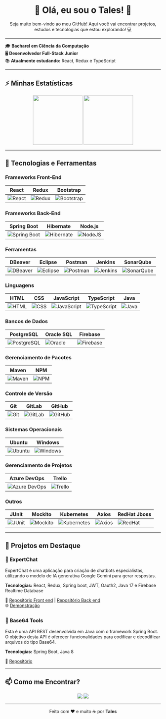 <h1 align="center">👋 Olá, eu sou o Tales! 🚀</h1>

<p align="center">
Seja muito bem-vindo ao meu GitHub! Aqui você vai encontrar projetos, estudos e tecnologias que estou explorando! 💻
</p>

---

🎓 **Bacharel em Ciência da Computação**<br>
🖥️ **Desenvolvedor Full-Stack Junior**<br>
📚 **Atualmente estudando:** React, Redux e TypeScript<br>

---

## ⚡ **Minhas Estatísticas**

<div align="center">
  <img height="160em" src="https://github-readme-stats.vercel.app/api?username=TallesCostta&show_icons=true&theme=gotham&count_private=true&hide=prs" />
  <img height="160em" src="https://github-readme-stats.vercel.app/api/top-langs/?username=TallesCostta&layout=compact&theme=gotham" />
</div>

---

## 🚀 **Tecnologias e Ferramentas**

### **Frameworks Front-End**
| React | Redux | Bootstrap|
|-------|-------|-----------|
| ![React](https://cdn.jsdelivr.net/gh/devicons/devicon/icons/react/react-original.svg) | ![Redux](https://cdn.jsdelivr.net/gh/devicons/devicon/icons/redux/redux-original.svg) | ![Bootstrap](https://cdn.jsdelivr.net/gh/devicons/devicon/icons/bootstrap/bootstrap-original.svg) |

### **Frameworks Back-End**
| Spring Boot | Hibernate | Node.js |
|--------|-----------|---------|
| ![Spring Boot](https://cdn.jsdelivr.net/gh/devicons/devicon/icons/spring/spring-original.svg) | ![Hibernate](https://cdn.jsdelivr.net/gh/devicons/devicon/icons/hibernate/hibernate-original.svg) | ![NodeJS](https://cdn.jsdelivr.net/gh/devicons/devicon/icons/nodejs/nodejs-original.svg) |

### **Ferramentas**
| DBeaver | Eclipse | Postman | Jenkins | SonarQube |
|---------|---------|---------|---------|-----------|
| ![DBeaver](https://cdn.jsdelivr.net/gh/devicons/devicon/icons/dbeaver/dbeaver-original.svg) | ![Eclipse](https://cdn.jsdelivr.net/gh/devicons/devicon/icons/eclipse/eclipse-original.svg) | ![Postman](https://cdn.jsdelivr.net/gh/devicons/devicon/icons/postman/postman-original.svg) | ![Jenkins](https://cdn.jsdelivr.net/gh/devicons/devicon/icons/jenkins/jenkins-original.svg) | ![SonarQube](https://cdn.jsdelivr.net/gh/devicons/devicon/icons/sonarqube/sonarqube-original.svg) |

### **Linguagens**
| HTML | CSS | JavaScript | TypeScript | Java |
|------|-----|------------|------------|------|
| ![HTML](https://cdn.jsdelivr.net/gh/devicons/devicon/icons/html5/html5-original.svg) | ![CSS](https://cdn.jsdelivr.net/gh/devicons/devicon/icons/css3/css3-original.svg) | ![JavaScript](https://cdn.jsdelivr.net/gh/devicons/devicon/icons/javascript/javascript-original.svg) | ![TypeScript](https://cdn.jsdelivr.net/gh/devicons/devicon/icons/typescript/typescript-original.svg) | ![Java](https://cdn.jsdelivr.net/gh/devicons/devicon/icons/java/java-original.svg) |

### **Bancos de Dados**
| PostgreSQL | Oracle SQL | Firebase|
|------------|------------|----------|
| ![PostgreSQL](https://cdn.jsdelivr.net/gh/devicons/devicon/icons/postgresql/postgresql-original.svg) | ![Oracle](https://cdn.jsdelivr.net/gh/devicons/devicon/icons/oracle/oracle-original.svg) | ![Firebase](https://cdn.jsdelivr.net/gh/devicons/devicon/icons/firebase/firebase-original.svg) |

### **Gerenciamento de Pacotes**
| Maven | NPM |
|-------|-----|
| ![Maven](https://cdn.jsdelivr.net/gh/devicons/devicon/icons/maven/maven-original.svg) | ![NPM](https://cdn.jsdelivr.net/gh/devicons/devicon/icons/npm/npm-original-wordmark.svg) |

### **Controle de Versão**
| Git | GitLab | GitHub |
|-----|--------|--------|
| ![Git](https://cdn.jsdelivr.net/gh/devicons/devicon/icons/git/git-original.svg) | ![GitLab](https://cdn.jsdelivr.net/gh/devicons/devicon/icons/gitlab/gitlab-original.svg) | ![GitHub](https://cdn.jsdelivr.net/gh/devicons/devicon/icons/github/github-original.svg) |

### **Sistemas Operacionais**
| Ubuntu | Windows |
|--------|---------|
| ![Ubuntu](https://cdn.jsdelivr.net/gh/devicons/devicon/icons/ubuntu/ubuntu-original.svg) | ![Windows](https://cdn.jsdelivr.net/gh/devicons/devicon/icons/windows11/windows11-original.svg) |

### **Gerenciamento de Projetos**
| Azure DevOps | Trello |
|--------------|--------|
| ![Azure DevOps](https://cdn.jsdelivr.net/gh/devicons/devicon/icons/azuredevops/azuredevops-original.svg) | ![Trello](https://cdn.jsdelivr.net/gh/devicons/devicon/icons/trello/trello-original.svg) |

### **Outros**
| JUnit | Mockito | Kubernetes | Axios | RedHat Jboss|
|-------|-------|------------|-------|--------|
| ![JUnit](https://cdn.jsdelivr.net/gh/devicons/devicon/icons/junit/junit-original-wordmark.svg) | ![Mockito](https://a.fsdn.com/allura/s/mockito/icon?923751769974ee61604ff3f7522b8a9c60ef848366b0d20d3d433b7a2feee06c?&w=148) | ![Kubernetes](https://cdn.jsdelivr.net/gh/devicons/devicon/icons/kubernetes/kubernetes-original.svg) | ![Axios](https://cdn.jsdelivr.net/gh/devicons/devicon/icons/axios/axios-plain.svg) | ![RedHat](https://cdn.jsdelivr.net/gh/devicons/devicon/icons/redhat/redhat-original.svg) |

---

## 📁 **Projetos em Destaque**

### 📝 **ExpertChat**
ExpertChat é uma aplicação para criação de chatbots especialistas, utilizando o modelo de IA generativa Google Gemini para gerar respostas. <br>

**Tecnologias:** React, Redux, Spring boot, JWT, Oauth2, Java 17 e Firebase Realtime Database <br>

🔗 [Repositório Front end](https://github.com/TallesCostta/ExpertChat-fe) | [Repositório Back end](https://github.com/TallesCostta/ExpertChat-ms) <br> 
🌐 [Demonstração](https://fancy-chimera-3c950b.netlify.app/)

##

### 📝 **Base64 Tools**
Esta é uma API REST desenvolvida em Java com o framework Spring Boot. O objetivo desta API é oferecer funcionalidades para codificar e decodificar arquivos do tipo Base64.<br>

**Tecnologias:** Spring Boot, Java 8<br>

🔗 [Repositório](https://github.com/TallesCostta/base64Tools)

---

## 📫 **Como me Encontrar?**

<div align="center">
  <a href="mailto:tallescosttapaiva@gmail.com"><img src="https://img.shields.io/badge/Gmail-D14836?style=for-the-badge&logo=gmail&logoColor=white" /></a>
  <a href="https://www.linkedin.com/in/donatti12/"><img src="https://img.shields.io/badge/LinkedIn-0077B5?style=for-the-badge&logo=linkedin&logoColor=white" /></a>
</div>

---

<p align="center">Feito com ❤️ e muito ☕ por <strong>Tales</strong></p>
